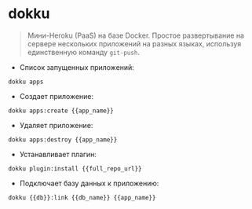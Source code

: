# dokku

> Мини-Heroku (PaaS) на базе Docker.
> Простое развертывание на сервере нескольких приложений на разных языках, используя единственную команду `git-push`.

- Список запущенных приложений:

`dokku apps`

- Создает приложение:

`dokku apps:create {{app_name}}`

- Удаляет приложение:

`dokku apps:destroy {{app_name}}`

- Устанавливает плагин:

`dokku plugin:install {{full_repo_url}}`

- Подключает базу данных к приложению:

`dokku {{db}}:link {{db_name}} {{app_name}}`
